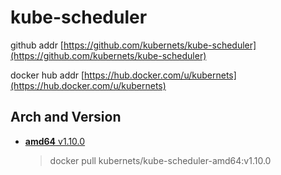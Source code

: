 # kube-scheduler

github addr [https://github.com/kubernets/kube-scheduler](https://github.com/kubernets/kube-scheduler)

docker hub addr [https://hub.docker.com/u/kubernets](https://hub.docker.com/u/kubernets)

## Arch and Version

- [**amd64** v1.10.0](https://hub.docker.com/r/kubernets/kube-scheduler-amd64)

    > docker pull kubernets/kube-scheduler-amd64:v1.10.0
